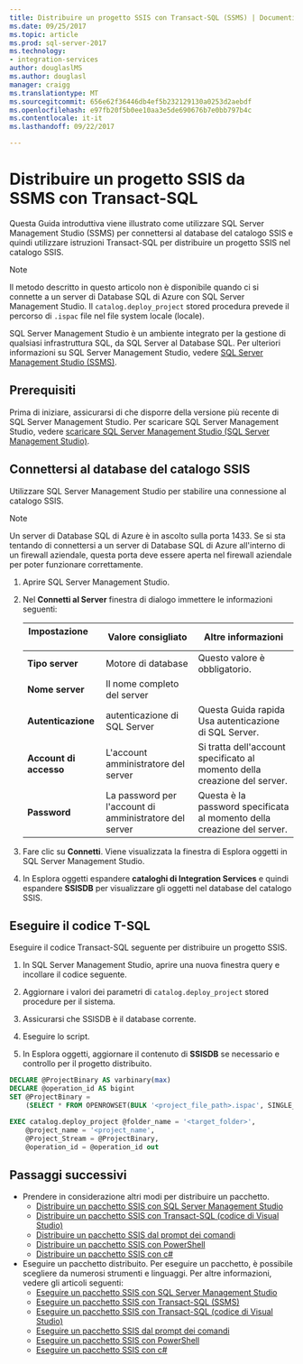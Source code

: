 ```yaml
---
title: Distribuire un progetto SSIS con Transact-SQL (SSMS) | Documenti Microsoft
ms.date: 09/25/2017
ms.topic: article
ms.prod: sql-server-2017
ms.technology:
- integration-services
author: douglaslMS
ms.author: douglasl
manager: craigg
ms.translationtype: MT
ms.sourcegitcommit: 656e62f36446db4ef5b232129130a0253d2aebdf
ms.openlocfilehash: e97fb20f5b0ee10aa3e5de690676b7e0bb797b4c
ms.contentlocale: it-it
ms.lasthandoff: 09/22/2017

---
```

# <a name="deploy-an-ssis-project-from-ssms-with-transact-sql"></a>Distribuire un progetto SSIS da SSMS con Transact-SQL

Questa Guida introduttiva viene illustrato come utilizzare SQL Server Management Studio (SSMS) per connettersi al database del catalogo SSIS e quindi utilizzare istruzioni Transact-SQL per distribuire un progetto SSIS nel catalogo SSIS. 

> [!NOTE]
> Il metodo descritto in questo articolo non è disponibile quando ci si connette a un server di Database SQL di Azure con SQL Server Management Studio. Il `catalog.deploy_project` stored procedura prevede il percorso di `.ispac` file nel file system locale (locale).

SQL Server Management Studio è un ambiente integrato per la gestione di qualsiasi infrastruttura SQL, da SQL Server al Database SQL. Per ulteriori informazioni su SQL Server Management Studio, vedere [SQL Server Management Studio (SSMS)](../ssms/sql-server-management-studio-ssms.md).

## <a name="prerequisites"></a>Prerequisiti

Prima di iniziare, assicurarsi di che disporre della versione più recente di SQL Server Management Studio. Per scaricare SQL Server Management Studio, vedere [scaricare SQL Server Management Studio (SQL Server Management Studio)](https://docs.microsoft.com/sql/ssms/download-sql-server-management-studio-ssms).

## <a name="connect-to-the-ssis-catalog-database"></a>Connettersi al database del catalogo SSIS

Utilizzare SQL Server Management Studio per stabilire una connessione al catalogo SSIS. 

> [!NOTE]
> Un server di Database SQL di Azure è in ascolto sulla porta 1433. Se si sta tentando di connettersi a un server di Database SQL di Azure all'interno di un firewall aziendale, questa porta deve essere aperta nel firewall aziendale per poter funzionare correttamente.

1. Aprire SQL Server Management Studio.

2. Nel **Connetti al Server** finestra di dialogo immettere le informazioni seguenti:

   | Impostazione       | Valore consigliato | Altre informazioni | 
   | ------------ | ------------------ | ------------------------------------------------- | 
   | **Tipo server** | Motore di database | Questo valore è obbligatorio. |
   | **Nome server** | Il nome completo del server |  |
   | **Autenticazione** | autenticazione di SQL Server | Questa Guida rapida Usa autenticazione di SQL Server. |
   | **Account di accesso** | L'account amministratore del server | Si tratta dell'account specificato al momento della creazione del server. |
   | **Password** | La password per l'account di amministratore del server | Questa è la password specificata al momento della creazione del server. |

3. Fare clic su **Connetti**. Viene visualizzata la finestra di Esplora oggetti in SQL Server Management Studio. 

4. In Esplora oggetti espandere **cataloghi di Integration Services** e quindi espandere **SSISDB** per visualizzare gli oggetti nel database del catalogo SSIS.

## <a name="run-the-t-sql-code"></a>Eseguire il codice T-SQL
Eseguire il codice Transact-SQL seguente per distribuire un progetto SSIS.

1.  In SQL Server Management Studio, aprire una nuova finestra query e incollare il codice seguente.

2.  Aggiornare i valori dei parametri di `catalog.deploy_project` stored procedure per il sistema.

3.  Assicurarsi che SSISDB è il database corrente.

4.  Eseguire lo script.

5. In Esplora oggetti, aggiornare il contenuto di **SSISDB** se necessario e controllo per il progetto distribuito.

```sql
DECLARE @ProjectBinary AS varbinary(max)
DECLARE @operation_id AS bigint
SET @ProjectBinary =
    (SELECT * FROM OPENROWSET(BULK '<project_file_path>.ispac', SINGLE_BLOB) AS BinaryData)

EXEC catalog.deploy_project @folder_name = '<target_folder>',
    @project_name = '<project_name',
    @Project_Stream = @ProjectBinary,
    @operation_id = @operation_id out
```

## <a name="next-steps"></a>Passaggi successivi
- Prendere in considerazione altri modi per distribuire un pacchetto.
    - [Distribuire un pacchetto SSIS con SQL Server Management Studio](./ssis-quickstart-deploy-ssms.md)
    - [Distribuire un pacchetto SSIS con Transact-SQL (codice di Visual Studio)](ssis-quickstart-deploy-tsql-vscode.md)
    - [Distribuire un pacchetto SSIS dal prompt dei comandi](./ssis-quickstart-deploy-cmdline.md)
    - [Distribuire un pacchetto SSIS con PowerShell](ssis-quickstart-deploy-powershell.md)
    - [Distribuire un pacchetto SSIS con c#](./ssis-quickstart-deploy-dotnet.md) 
- Eseguire un pacchetto distribuito. Per eseguire un pacchetto, è possibile scegliere da numerosi strumenti e linguaggi. Per altre informazioni, vedere gli articoli seguenti:
    - [Eseguire un pacchetto SSIS con SQL Server Management Studio](./ssis-quickstart-run-ssms.md)
    - [Eseguire un pacchetto SSIS con Transact-SQL (SSMS)](./ssis-quickstart-run-tsql-ssms.md)
    - [Eseguire un pacchetto SSIS con Transact-SQL (codice di Visual Studio)](ssis-quickstart-run-tsql-vscode.md)
    - [Eseguire un pacchetto SSIS dal prompt dei comandi](./ssis-quickstart-run-cmdline.md)
    - [Eseguire un pacchetto SSIS con PowerShell](ssis-quickstart-run-powershell.md)
    - [Eseguire un pacchetto SSIS con c#](./ssis-quickstart-run-dotnet.md) 

